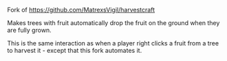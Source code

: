 Fork of https://github.com/MatrexsVigil/harvestcraft

Makes trees with fruit automatically drop the fruit on the ground when they are fully grown.

This is the same interaction as when a player right clicks a fruit from a tree to harvest it - except that this fork automates it.
